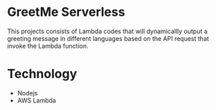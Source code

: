 # GreetMe Serverless

This projects consists of Lambda codes that will dynamicallly output a greeting message in different languages based on the API request that invoke the Lambda function.

# Technology
- Nodejs
- AWS Lambda
